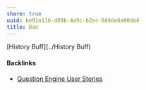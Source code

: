 ```yaml
---
share: true
uuid: be91a116-d89b-4a9c-b2ec-8d4de0a00da4
title: Dan
---
```

[History Buff](../History Buff)

#### Backlinks

* [Question Engine User Stories](/f137b314-579f-42ab-8be5-1c72bf9ebcd9)
